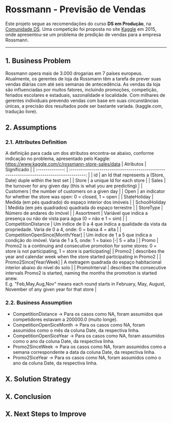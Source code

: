 # Rossmann - Previsão de Vendas
Este projeto segue as recomendações do curso **DS em Produção**, na [Comunidade DS](https://www.comunidadedatascience.com/). 
Uma competição foi proposta no site [Kaggle](https://www.kaggle.com/c/rossmann-store-sales/overview/description) em 2015, onde apresentou-se um problema de predição de vendas para a empresa Rossmann.

---
## 1. Business Problem
Rossmann opera mais de 3.000 drogarias em 7 países europeus. Atualmente, os gerentes de loja da Rossmann têm a tarefa de prever suas vendas diárias com até seis semanas de antecedência. As vendas da loja são influenciadas por muitos fatores, incluindo promoções, competição, feriados escolares e estaduais, sazonalidade e localidade. Com milhares de gerentes individuais prevendo vendas com base em suas circunstâncias únicas, a precisão dos resultados pode ser bastante variada. (kaggle.com, tradução livre).

## 2. Assumptions
### 2.1. Attributes Definition
A definição para cada um dos atributos encontra-se abaixo, conforme indicação no problema, apresentado pelo Kaggle: https://www.kaggle.com/c/rossmann-store-sales/data
|              Atributos             |                                  Significado                                            |
|          :-------------:           | :-------------------------------------------------------------------------------------: |
|                id                  |       an Id that represents a (Store, Date) duple within the test set             |
|               Store                |                    a unique Id for each store                |
|               Sales                |    the turnover for any given day (this is what you are predicting)   |
|             Customers              |                      the number of customers on a given day                       |
|                Open                | an indicator for whether the store was open: 0 = closed, 1 = open |
|            StateHoliday            | Medida (em pés quadrado) do espaço interior dos imóveis      |
|          SchoolHoliday             |     Medida (em pés quadrados) quadrada do espaço terrestre   |
|          StoreType                 |                 Número de andares do imóvel                  |
|            Assortment              | Variável que indica a presença ou não de vista para água (0 = não e 1 = sim) |
|       CompetitionDistance          | Um índice de 0 a 4 que indica a qualidade da vista da propriedade. Varia de 0 a 4, onde: 0 = baixa  4 = alta |
| CompetitionOpenSince\[Month/Year\] | Um índice de 1 a 5 que indica a condição do imóvel. Varia de 1 a 5, onde: 1 = baixo \|-\| 5 = alta |
|                Promo               | Promo2 is a continuing and consecutive promotion for some stores: 0 = store is not participating, 1 = store is participating|
|                Promo2              | describes the year and calendar week when the store started participating in Promo2  |
|       Promo2Since\[Year/Week\]     | A metragem quadrada do espaço habitacional interior abaixo do nível do solo |
|            PromoInterval           | describes the consecutive intervals Promo2 is started, naming the months the promotion is started anew.<br> E.g. "Feb,May,Aug,Nov" means each round starts in February, May, August, November of any given year for that store               |

### 2.2. Business Assumption
- CompetitionDistance       -> Para os casos como NA, foram assumidos que competidores estavam a 200000.0 (muito longe).
- CompetitionOpenSiceMonth  -> Para os casos como NA, foram assumidos como o mês da coluna Date, da respectiva linha.
- CompetitionOpenSiceYear   -> Para os casos como NA, foram assumidos como o ano da coluna Date, da respectiva linha.
- Promo2SinceWeek           -> Para os casos como NA, foram assumidos como a semana correspondente a data da coluna Date, da respectiva linha.
- Promo2SiceYear            -> Para os casos como NA, foram assumidos como o ano da coluna Date, da respectiva linha.

## X. Solution Strategy

## X. Conclusion

## X. Next Steps to Improve
